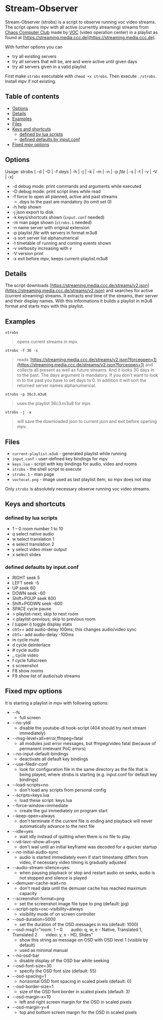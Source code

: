 # Stream-Observer

Stream-Observer (strobs) is a script to observe running voc video streams.  
The script opens mpv with all active (currently streaming) streams from [Chaos Computer Club](https://www.ccc.de/en) made by [VOC](https://c3voc.de) (video operation center) in a playlist as found at [https://streaming.media.ccc.de](https://streaming.media.ccc.de).

With further options you can
* try all existing servers
* try all servers that will be, are and were active until given days
* try all servers given in a valid playlist

First make `strobs` executable with `chmod +x strobs`. Then execute `./strobs`.
Install mpv if not existing.

## Table of contents
* [Options](#options)
* [Details](#details)
* [Examples](#examples)
* [Files](#files)
* [Keys and shortcuts](#keys-and-shortcuts)
  * [defined by lua scripts](#defined-by-lua-scripts)
  * [defined defaults by input.conf](#defined-defaults-by-inputconf)
* [Fixed mpv options](#fixed-mpv-options)

## Options
Usage: strobs [ -d | -D | -f _days_ | -h | -j | -k | -m | -n | -p _file_ | -s | -t | -v | -V | -x]
* -d debug mode: print commands and arguments while executed
* -D debug mode: print script lines while read
* -f force to open all planned, active and past streams
    * _days_ to the past are mandatory (to omit set 0)
* -h help shown
* -j json export to disk
* -k keys/shortcuts shown (`input.conf` needed)
* -m man page shown (`strobs.1` needed)
* -n name server with original extension
* -p playlist _file_ with servers in format m3u8
* -s sort server list alphanumerical
* -t timetable of running and coming events shown
* -v verbosity increasing with _v_
* -V version print
* -x exit before mpv, keeps current-playlist.m3u8

## Details
The script downloads [https://streaming.media.ccc.de/streams/v2.json](https://streaming.media.ccc.de/streams/v2.json) and searches for active (current streaming) streams.
It extracts end time of the streams, their server and their display names.
With this informations it builds a playlist in m3u8 format and starts mpv with this playlist.

## Examples
`strobs`
>opens current streams in mpv.

`strobs -f 30 -s`
>reads [https://streaming.media.ccc.de/streams/v2.json?forceopen=1](https://streaming.media.ccc.de/streams/v2.json?forceopen=1) and collects all present as well as future streams.
And it looks 30 days in to the past.
The days argument is mandatory.
If you don't want to look in to the past you have to set days to 0.
In addition it will sort the returned server names alphanumerical.

`strobs -p 36c3.m3u8`
>uses the playlist 36c3.m3u8 for mpv.

`strobs -j -x`
>will save the downloaded json to current.json and exit before opening mpv.

## Files
* `current-playlist.m3u8` - generated playlist while running
* `input.conf` - user-defined key bindings for mpv
* `keys.lua` - script with key bindings for audio, video and rooms
* `strobs` - the shell script to execute
* `strobs.1` - man page
* `voctocat.png` - image used as last playlist item, so mpv does not stop

Only `strobs` is absolutely necessary observe running voc video streams.

## Keys and shortcuts
### defined by lua scripts
* 1 – 0 room number 1 to 10
* q select native audio
* w select translation 1
* e select translation 2
* y select video mixer output
* x select slides

### defined defaults by input.conf
* RIGHT seek  5
* LEFT  seek -5
* UP    seek  60
* DOWN  seek -60
* Shift+PGUP seek 600
* Shift+PGDWN seek -600
* SPACE cycle pause
* \> playlist-next; skip to next room
* < playlist-previous; skip to previous room
* I (upper i) toggle display stats
* ctrl++ add audio-delay 100ms; this changes audio/video sync
* ctrl+- add audio-delay -100ms
* m cycle mute
* d cycle deinterlace
* \# cycle audio
* _ cycle video
* f cycle fullscreen
* s screenshot
* F8 show rooms
* F9 show list of audio/sub streams

## Fixed mpv options
It is starting a playlist in mpv with following options:
* --fs
  * full screen
* --no-ytdl
  * disable the youtube-dl hook-script (404 should try next stream immediately)
* --msg-level=all=error,ffmpeg=fatal
  * all modules just error messages, but ffmpeg/video fatal (because of permanent irrelevant PoC errors)
* --no-input-default-bindings
  * deactivate all default key bindings
* --use-filedir-conf
  * look for configuration file in the same directory as the file that is being played, where strobs is starting (e.g. input.conf for default key bindings)
* --load-scripts=no
  * don't load any scripts from personal config
* --scripts=keys.lua
  * load these script: keys.lua
* --force-window=immediate
  * create the gui immediately on program start
* --keep-open=always
  * don't terminate if the current file is ending and playback will never automatically advance to the next file
* --idle=yes
  * wait idly instead of quitting when there is no file to play
* --vd-lavc-show-all=yes
  * don't wail until an initial keyframe was decoded for a quicker startup
* --no-initial-audio-sync
  * audio is started immediately even if start timestamp differs from video, if necessary video timing is gradually adjusted
* --audio-stream-silence=yes
  * when pausing playback or stop and restart audio on seeks, audio is not stopped and silence is played
* --demuxer-cache-wait=no
  * don't read data until the demuxer cache has reached maximum capacity
* --screenshot-format=png
  * set the screenshot image file type to png (default: jpg)
* --script-opts=osc-visibility=always
  * visibility mode of on screen controller
* --osd-duration=5000
  * set the duration of the OSD messages in ms (default: 1000)
*   --osd-msg1="room: 1 – 0       audio: q, w, e - Native, Translated 1, Translated 2       video: y, x - HD, Slides"
    * show this string as message on OSD with OSD level 1 (visible by default)
    * used as minimal manual
* --no-osd-bar
  * disable display of the OSD bar while seeking
* --osd-font-size=30
  * specify the OSD font size (default: 55)
* --osd-spacing=1
  * horizontal OSD font spacing in scaled pixels (default: 0)
* --osd-border-size=1
  * size of the OSD font border in scaled pixels (default: 3)
* --osd-margin-x=10
  * left and right screen margin for the OSD in scaled pixels
* --osd-margin-y=4
  * top and bottom screen margin for the OSD in scaled pixels

